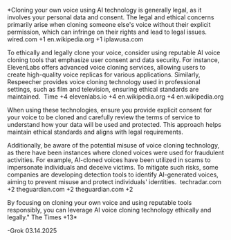 *​Cloning your own voice using AI technology is generally legal, as it involves your personal data and consent. The legal and ethical concerns primarily arise when cloning someone else's voice without their explicit permission, which can infringe on their rights and lead to legal issues. ​
wired.com
+1
en.wikipedia.org
+1
iplawusa.com

To ethically and legally clone your voice, consider using reputable AI voice cloning tools that emphasize user consent and data security. For instance, ElevenLabs offers advanced voice cloning services, allowing users to create high-quality voice replicas for various applications. Similarly, Respeecher provides voice cloning technology used in professional settings, such as film and television, ensuring ethical standards are maintained. ​
Time
+4
elevenlabs.io
+4
en.wikipedia.org
+4
en.wikipedia.org

When using these technologies, ensure you provide explicit consent for your voice to be cloned and carefully review the terms of service to understand how your data will be used and protected. This approach helps maintain ethical standards and aligns with legal requirements.​

Additionally, be aware of the potential misuse of voice cloning technology, as there have been instances where cloned voices were used for fraudulent activities. For example, AI-cloned voices have been utilized in scams to impersonate individuals and deceive victims. To mitigate such risks, some companies are developing detection tools to identify AI-generated voices, aiming to prevent misuse and protect individuals' identities. ​
techradar.com
+2
theguardian.com
+2
theguardian.com
+2

By focusing on cloning your own voice and using reputable tools responsibly, you can leverage AI voice cloning technology ethically and legally.​"
The Times
+13*

-Grok 03.14.2025
